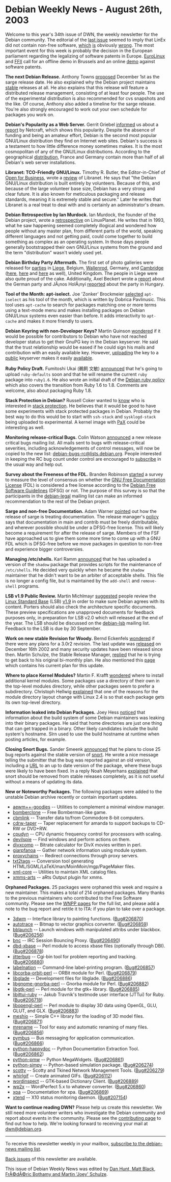 
Debian Weekly News - August 26th, 2003
======================================


Welcome to this year's 34th issue of DWN, the weekly newsletter for the
Debian community. The editorial of the [last issue](https://www.debian.org/News/weekly/2003/33/) seemed to imply that LinEx
did not contain non-free software, [which](https://lists.debian.org/debian-devel-0308/msg02802.html) [is](https://lists.debian.org/debian-devel-0308/msg02926.html) obviously [wrong](https://lists.debian.org/debian-devel-0308/msg02947.html).
The most important event for this week is probably the decision in the
European parliament regarding the legalizing of software patents in Europe.
[EuroLinux](http://www.eurolinux.org/) and [FFII](http://www.ffii.org/) call for an offline demo in Brussels and
an online [demo](http://swpat.ffii.org/girzu/demo/) against
software patents.


**The next Debian Release.** Anthony Towns [proposed](https://lists.debian.org/debian-devel-announce-0308/msg00010.html) December 1st as the sarge release date. He also explained
why the Debian project maintains [stable](https://www.debian.org/releases/stable/)
releases at all. He also explains that this release will feature a
distributed release management, consisting of at least four people. The use
of the experimental distribution is also recommended for cvs snapshots and the
like. Of course, Anthony also added a timeline for the sarge release. You're
also strongly encouraged to work out your own schedule for packages you work
on.


**Debian's Popularity as a Web Server.** Gerrit Griebel [informed](https://www.debian.org/News/weekly/2003/34/mail#mail1) us about a [report](http://news.netcraft.com/archives/2003/08/16/debian_linux_distribution_10_years_old_today.html) by Netcraft, which shows this popularity. Despite the absence of
funding and being an amateur
effort, Debian is the second most popular GNU/Linux distribution they find on
Internet web sites. Debian's success is a testament to how little difference
money sometimes makes. It is the most cosmopolitan of any of the GNU/Linux
distributions. According to the geographical [distribution](http://news.netcraft.com/archives/2003/08/debiangeog.gif), France and Germany contain more than half of all Debian's
web server installations.


**Libranet: TCO-Friendly GNU/Linux.** Timothy R. Butler, the
Editor-in-Chief of [Open for Business](http://www.ofb.biz/), wrote
a [review](http://www.ofb.biz/modules.php?name=News&file=article&sid=251) of Libranet. He says that "the Debian GNU/Linux distribution is built entirely
by volunteers. Because of this, and because of the large volunteer base size,
Debian has a very strong and clear future. It is also known for meticulous
packaging and release standards, meaning it is extremely stable and
secure." Later he writes that Libranet is a real treat to deal with and
is certainly an administrator's
dream.


**Debian Retrospective by Ian Murdock.** Ian Murdock, the
founder of the Debian project, wrote a [retrospective](http://www.linuxplanet.com/linuxplanet/editorials/4959/1/) on LinuxPlanet. He writes that in 1993, what he saw
happening seemed completely illogical and wondered how people without any
master plan, from different parts of the world, speaking different languages
and not getting paid, could come together to build something as complex as an
operating system. In those days people generally bootstrapped their own
GNU/Linux systems from the ground and the term "distribution" wasn't widely
used yet.


**Debian Birthday Party Aftermath.** The first set of photo
galleries were released for [parties](https://www.debian.org/events/2003/0816-birthday) in [Liege](http://www.lilit.be/photos.php?gal=10ans_Debian), Belgium, [Wallenrod](http://www.schmehl.info/gallery/debian-0xA), Germany, and
[Cambridge](http://www.decadentplace.org.uk/photos/20030816-Cambridge/) ([here](http://www.zetnet.co.uk/~pm/photos/deb10th/), [here](http://www.netsplit.com/events/2003/debian-10th/) and [here](http://www.huhnix.org/picture_archive/debian-10/index.php) as well),
United Kingdom. The people in Liege were also quite proud of the
cake. Additionally, Axel Beckert wrote a [report](http://www.symlink.ch/kolumnen/03/08/18/1056218.shtml) about
the German party and JÃ¡nos HolÃ¡nyi [reported](https://lists.debian.org/debian-devel-0308/msg03339.html)
about the party in Hungary.


**Tool of the Month: apt-iselect.** Joe 'Zonker' Brockmeier [selected](http://www.unixreview.com/documents/s=8472/ur0308d/)
`apt-iselect` as his tool of the month, which is written by Dobrica
Pavlinusic. This tool uses `apt-cache` to search for packages
matching one or more terms using a text-mode menu and makes installing
packages on Debian GNU/Linux systems even easier than before. It adds
interactivity to `apt-cache` and makes it more friendly to
users.


**Debian Keyring with non-Developer Keys?** Martin Quinson [wondered](https://lists.debian.org/debian-devel-0308/msg02772.html) if
it would be possible for contributors to Debian who have not reached developer
status to get their GnuPG key in the Debian keyserver. He said that the trust
relationship would be eased if he could sign his mails and contribution with
an easily available key. However, [uploading](https://lists.debian.org/debian-devel-0308/msg02804.html)
the key to a [public](http://wwwkeys.pgp.net/) keyserver makes it
easily [available](https://lists.debian.org/debian-devel-0308/msg03150.html).


**Ruby Policy Draft.** Fumitoshi Ukai (鵜飼 文敏)
 [announced](https://lists.debian.org/debian-devel-0308/msg02923.html)
that he's going to upload `ruby-defaults` soon and that he will
rename the current `ruby` package into `ruby1.6`. He
also wrote an initial draft of the [Debian
ruby policy](http://pkg-ruby.alioth.debian.org/ruby-policy.html/index.html) which also covers the transition from Ruby 1.6 to 1.8.
Comments are welcome, also about packaging Ruby 1.8.


**Stack Protection in Debian?** Russell Coker wanted to [know](https://lists.debian.org/debian-devel-0308/msg02986.html) who is
interested in [stack
protection](http://www.trl.ibm.com/projects/security/ssp/). He believes that it would be good to have some experiments with
stack protected packages in Debian. Probably the best way to do this would be
to start with `ssh-stack` and `sysklogd-stack` being
uploaded to experimental. A kernel image with [PaX](http://pageexec.virtualave.net/docs/pax.txt) could be
interesting as well.


**Monitoring release-critical Bugs.** Colin Watson [announced](https://lists.debian.org/debian-devel-announce-0308/msg00013.html) a new release critical bugs mailing list. All mails
sent to bugs with release-critical severities, including acknowledgements of
control messages, will now be copied to the new list:
debian-bugs-rc@lists.debian.org. People interested in
keeping the RC bug count under control are encouraged to [subscribe](https://lists.debian.org/debian-bugs-rc/) in the
usual way and help out.


**Survey about the Freeness of the FDL.** Branden Robinson [started](https://lists.debian.org/debian-legal-0308/msg01031.html) a
survey to measure the level of consensus on whether the [GNU Free Documentation License](https://www.gnu.org/copyleft/fdl.html)
(FDL) is considered a free license according to the [Debian Free Software Guidelines](https://www.debian.org/social_contract#guidelines)
(DFSG) or not. The purpose of this survey is so that the participants in the
[debian-legal](https://lists.debian.org/debian-legal/) mailing list
can make an informed recommendation to the rest of the Debian project.


**Sarge and non-free Documentation.** Adam Warner [pointed](https://lists.debian.org/debian-legal-0308/msg01003.html) out
how the release of sarge is treating documentation. The release manager's [policy](https://people.debian.org/~ajt/sarge_rc_policy.txt) says that
documentation in main and contrib must be freely distributable, and wherever
possible should be under a DFSG-free license. This will likely become a
requirement for after the release of sarge. Members of the FSF have
approached us to give them some more time to come up with a GNU FDL which is
DFSG-free before we move packages in question to non-free and experience
bigger controversies.


**Managing /etc/shells.** Karl Ramm [announced](https://lists.debian.org/debian-devel-0308/msg03227.html)
that he has uploaded a version of the `shadow` package that
provides scripts for the maintenance of `/etc/shells`. He
decided very quickly when he became the `shadow` maintainer that he
didn't want to be an arbiter of acceptable shells. This file is no longer a
config file, but is maintained by the `add-shell` and
`remove-shell` programs.


**LSB v1.9 Public Review.** Martin Michlmayr [suggested](https://lists.debian.org/debian-lsb-0308/msg00000.html)
people review the [Linux Standard Base](http://www.linuxbase.org/)
(LSB) [v1.9](http://www.linuxbase.org/spec/) in order to make sure
Debian agrees with its content. Porters should also check the architecture
specific documents. These preview specifications are unapproved documents
for feedback purposes only, in preparation for LSB v2.0 which will released
at the end of the year. The LSB should be discussed on the [debian-lsb](https://lists.debian.org/debian-lsb/) mailing list.
Feedback to the LSB is due by 30 September.


**Work on new stable Revision for Woody.** Bernd
Eckenfels [wondered](https://lists.debian.org/debian-devel-0308/msg02623.html) if there were any plans for a 3.0r2 revision. The last
update was [released](https://www.debian.org/News/2002/20021216) on December 16th 2002 and many security updates have been
released since then. Martin Schulze, the Stable Release Manager, [replied](https://lists.debian.org/debian-devel-0308/msg02697.html) that he is trying to get back to his original bi-monthly
plan. He also mentioned this [page](https://people.debian.org/~joey/3.0r2/) which contains his
current plan for this update.


**Where to place Kernel Modules?** Martin F. Krafft [wondered](https://lists.debian.org/debian-devel-0308/msg03305.html)
where to install additional kernel modules. Some packages use a directory of
their own in the top-level modules directory, while other packages seem to
prefer a subdirectory. Christoph Hellwig [explained](https://lists.debian.org/debian-devel-0308/msg03325.html)
that one of the reasons for the module directory layout change with Linux 2.4
is so that each package gets its own top-level directory.


**Information leaked into Debian Packages.** Joey Hess [noticed](https://lists.debian.org/debian-devel-0308/msg03267.html)
that information about the build system of some Debian maintainers was leaking
into their binary packages. He said that home directories are just one thing
that can get trapped in a binary. Other likely candidates include the build
system's hostname. Slrn used to use the build hostname at runtime when
posting articles, for example.


**Closing Snort Bugs.** Sander Smeenk [announced](https://lists.debian.org/debian-devel-0308/msg03311.html)
that he plans to close 25 bug reports against the stable version of [snort](https://packages.debian.org/snort). He wrote a nice message
telling the submitter that the bug was reported against an old version,
including a [URL](https://people.debian.org/~ssmeenk/snort-stable-i386/) to an up
to date version of the package, where these bugs were likely to have been fixed.
In a reply Noah Meyerhans [explained](https://lists.debian.org/debian-devel-0308/msg03350.html)
that snort should be removed from stable releases completely, as it is not
useful without a means of updating its data.


**New or Noteworthy Packages.** The following packages were
added to the unstable Debian archive recently or contain important updates.


* [aewm++-goodies](https://packages.debian.org/unstable/x11/aewm++-goodies)
 -- Utilities to complement a minimal window manager.
* [bomberclone](https://packages.debian.org/unstable/games/bomberclone)
 -- Free Bomberman-like game.
* [cbmlink](https://packages.debian.org/unstable/otherosfs/cbmlink)
 -- Transfer data to/from Commodore 8-bit computers.
* [cdrw-taper](https://packages.debian.org/unstable/utils/cdrw-taper)
 -- Taper replacement for amanda to support backups to CD-RW or DVD+RW.
* [cpudyn](https://packages.debian.org/unstable/admin/cpudyn)
 -- CPU dynamic frequency control for processors with scaling.
* [devilspie](https://packages.debian.org/unstable/gnome/devilspie)
 -- Find windows and perform actions on them.
* [divxcomp](https://packages.debian.org/unstable/utils/divxcomp)
 -- Bitrate calculator for DivX movies written in perl.
* [giarpfanoa](https://packages.debian.org/unstable/misc/giarpfanoa)
 -- Gather network information using module system.
* [proxychains](https://packages.debian.org/unstable/net/proxychains)
 -- Redirect connections through proxy servers.
* [txt2tags](https://packages.debian.org/unstable/text/txt2tags)
 -- Conversion tool generating HTML/SGML/LaTeX/man/MoinMoin/mgp/PageMaker files.
* [xml-core](https://packages.debian.org/unstable/text/xml-core)
 -- Utilities to maintain XML catalog files.
* [xmms-arts](https://packages.debian.org/unstable/sound/xmms-arts)
 -- aRts Output plugin for xmms.


**Orphaned Packages.** 25 packages were orphaned this week and
require a new maintainer. This makes a total of 214 orphaned packages. Many
thanks to the previous maintainers who contributed to the Free Software
community. Please see the [WNPP pages](https://www.debian.org/devel/wnpp/) for
the full list, and please add a note to the bug report and retitle it to ITA:
if you plan to take over a package.


* [3dwm](https://packages.debian.org/unstable/libs/libzorn)
 -- Interface library to painting functions.
 ([Bug#206870](https://bugs.debian.org/206870))
* [autotrace](https://packages.debian.org/unstable/graphics/autotrace)
 -- Bitmap to vector graphics converter.
 ([Bug#206859](https://bugs.debian.org/206859))
* [bblaunch](https://packages.debian.org/unstable/x11/bblaunch)
 -- Launch windows with manipulated attribs under blackbox.
 ([Bug#206256](https://bugs.debian.org/206256))
* [bnc](https://packages.debian.org/stable/net/bnc)
 -- IRC Session Bouncing Proxy.
 ([Bug#206490](https://bugs.debian.org/206490))
* [dbd-xbase](https://packages.debian.org/stable/interpreters/libxbase-perl)
 -- Perl module to access xbase files (optionally through DBI).
 ([Bug#206878](https://bugs.debian.org/206878))
* [jitterbug](https://packages.debian.org/unstable/devel/jitterbug)
 -- Cgi-bin tool for problem reporting and tracking.
 ([Bug#206880](https://bugs.debian.org/206880))
* [labelnation](https://packages.debian.org/stable/utils/labelnation)
 -- Command-line label-printing program.
 ([Bug#206857](https://bugs.debian.org/206857))
* [libcorba-orbit-perl](https://packages.debian.org/unstable/perl/libcorba-orbit-perl)
 -- ORBit module for Perl.
 ([Bug#206879](https://bugs.debian.org/206879))
* [libglade](https://packages.debian.org/unstable/libs/libglade0)
 -- Development files for libglade.
 ([Bug#206886](https://bugs.debian.org/206886))
* [libgnome-gnorba-perl](https://packages.debian.org/unstable/perl/libgnome-gnorba-perl)
 -- Gnorba module for Perl.
 ([Bug#206882](https://bugs.debian.org/206882))
* [libgtk-perl](https://packages.debian.org/unstable/perl/libgtk-perl)
 -- Perl module for the gtk+ library.
 ([Bug#206885](https://bugs.debian.org/206885))
* [libjttui-ruby](https://packages.debian.org/unstable/interpreters/libjttui-ruby)
 -- Jakub Travnik's textmode user interface (JTTui) for Ruby.
 ([Bug#206718](https://bugs.debian.org/206718))
* [libopengl-perl](https://packages.debian.org/unstable/perl/libopengl-perl)
 -- Perl module to display 3D data using OpenGL, GLU, GLUT, and GLX.
 ([Bug#206883](https://bugs.debian.org/206883))
* [meshio](https://packages.debian.org/unstable/libs/libmeshio0)
 -- Simple C++ library for the loading of 3D model files.
 ([Bug#206871](https://bugs.debian.org/206871))
* [mrename](https://packages.debian.org/unstable/utils/mrename)
 -- Tool for easy and automatic renaming of many files.
 ([Bug#206856](https://bugs.debian.org/206856))
* [pymbus](https://packages.debian.org/unstable/python/python-mbus)
 -- Bus messaging for application communication.
 ([Bug#206866](https://bugs.debian.org/206866))
* [python-happydoc](https://packages.debian.org/unstable/python/python-happydoc)
 -- Python Documentation Extraction Tool.
 ([Bug#206862](https://bugs.debian.org/206862))
* [python-pmw](https://packages.debian.org/unstable/python/python-pmw)
 -- Python MegaWidgets.
 ([Bug#206861](https://bugs.debian.org/206861))
* [python-simpy](https://packages.debian.org/unstable/python/python-simpy)
 -- Python-based simulation package.
 ([Bug#206274](https://bugs.debian.org/206274))
* [scotty](https://packages.debian.org/stable/net/scotty)
 -- Scotty and Tkined Network Management Tools.
 ([Bug#206279](https://bugs.debian.org/206279))
* [whirlgif](https://packages.debian.org/stable/graphics/whirlgif)
 -- Create animated GIFs.
 ([Bug#206112](https://bugs.debian.org/206112))
* [wordinspect](https://packages.debian.org/unstable/text/wordinspect)
 -- GTK-based Dictionary Client.
 ([Bug#206889](https://bugs.debian.org/206889))
* [wp2x](https://packages.debian.org/unstable/text/wp2x)
 -- WordPerfect 5.x to whatever converter.
 ([Bug#206860](https://bugs.debian.org/206860))
* [xpa](https://packages.debian.org/unstable/net/xpa)
 -- Documentation for xpa.
 ([Bug#206869](https://bugs.debian.org/206869))
* [xtend](https://packages.debian.org/stable/electronics/xtend)
 -- X10 status monitoring daemon.
 ([Bug#207154](https://bugs.debian.org/207154))


**Want to continue reading DWN?** Please help us create this
newsletter. We still need more volunteer writers who investigate the Debian
community and report about events in the community. Please see the [contributing page](https://www.debian.org/News/weekly/contributing) to find out how
to help. We're looking forward to receiving your mail at [dwn@debian.org](mailto:dwn@debian.org).




---



 To receive this newsletter weekly in your mailbox, [subscribe to the debian-news mailing list](https://lists.debian.org/debian-news/).



[Back issues](https://www.debian.org/News/weekly/) of this newsletter are available.



This issue of Debian Weekly News was edited by [Dan Hunt, Matt Black, FrÃ©dÃ©ric Bothamy and Martin 'Joey' Schulze](mailto:dwn@debian.org).




